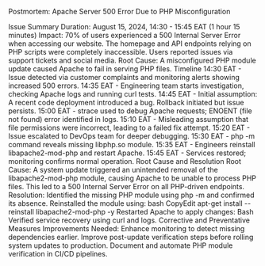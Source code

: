 Postmortem: Apache Server 500 Error Due to PHP Misconfiguration

Issue Summary
Duration: August 15, 2024, 14:30 - 15:45 EAT (1 hour 15 minutes)
Impact:
70% of users experienced a 500 Internal Server Error when accessing our website.
The homepage and API endpoints relying on PHP scripts were completely inaccessible.
Users reported issues via support tickets and social media.
Root Cause: A misconfigured PHP module update caused Apache to fail in serving PHP files.
Timeline
14:30 EAT - Issue detected via customer complaints and monitoring alerts showing increased 500 errors.
14:35 EAT - Engineering team starts investigation, checking Apache logs and running curl tests.
14:45 EAT - Initial assumption: A recent code deployment introduced a bug. Rollback initiated but issue persists.
15:00 EAT - strace used to debug Apache requests; ENOENT (file not found) error identified in logs.
15:10 EAT - Misleading assumption that file permissions were incorrect, leading to a failed fix attempt.
15:20 EAT - Issue escalated to DevOps team for deeper debugging.
15:30 EAT - php -m command reveals missing libphp.so module.
15:35 EAT - Engineers reinstall libapache2-mod-php and restart Apache.
15:45 EAT - Services restored; monitoring confirms normal operation.
Root Cause and Resolution
Root Cause:
A system update triggered an unintended removal of the libapache2-mod-php module, causing Apache to be unable to process PHP files. This led to a 500 Internal Server Error on all PHP-driven endpoints.
Resolution:
Identified the missing PHP module using php -m and confirmed its absence.
Reinstalled the module using:
bash
CopyEdit
apt-get install --reinstall libapache2-mod-php -y
Restarted Apache to apply changes:
Bash
Verified service recovery using curl and logs.
Corrective and Preventative Measures
Improvements Needed:
Enhance monitoring to detect missing dependencies earlier.
Improve post-update verification steps before rolling system updates to production.
Document and automate PHP module verification in CI/CD pipelines.


